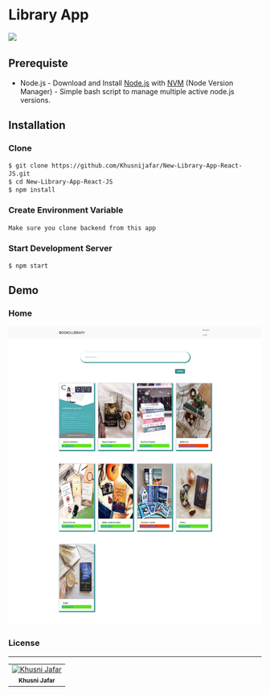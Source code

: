 # Library App
![](https://img.shields.io/badge/Dependencies-Express-green.svg)


## Prerequiste
- Node.js - Download and Install [Node.js](https://nodejs.org/en/) with [NVM](https://github.com/creationix/nvm) (Node Version Manager) - Simple bash script to manage multiple active node.js versions.  

## Installation
### Clone
```
$ git clone https://github.com/Khusnijafar/New-Library-App-React-JS.git
$ cd New-Library-App-React-JS
$ npm install
```

### Create Environment Variable
```
Make sure you clone backend from this app

```
### Start Development Server
```
$ npm start
```

## Demo

### Home
  ![home](/public/images/home.png)
  

### License
----

<center>
  <table>
    <tr>
      <td align="center">
        <a href="https://github.com/mhdrare">
          <img width="100" src="https://avatars3.githubusercontent.com/u/44925089?s=460&v=4" alt="Khusni Jafar"><br/>
          <sub><b>Khusni Jafar</b></sub>
        </a>
      </td>
    </tr>
  </table>
</center>
